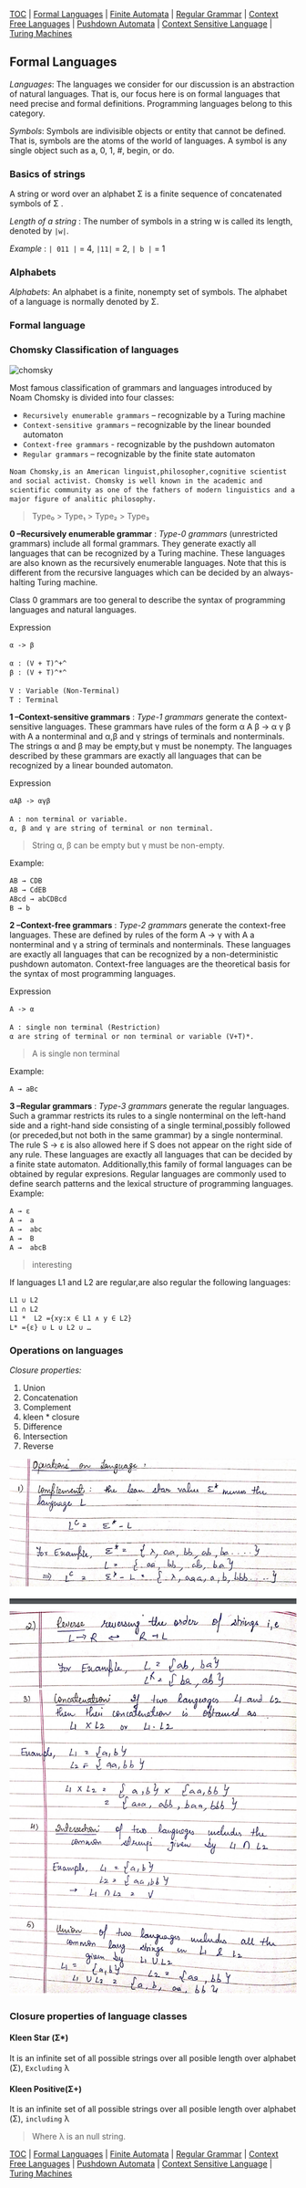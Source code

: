 [TOC](index.md) | [Formal Languages](formal.md) | [Finite Automata](finite.md) | [Regular Grammar](regular.md) | [Context Free Languages](contextF.md) | [Pushdown Automata](pushdown.md) | [Context Sensitive Language](contextS.md) | [Turing Machines](turing.md)

## Formal Languages

*Languages*: The languages we consider for our discussion is an abstraction of natural languages. That is, our focus here is on formal languages that need precise and formal definitions. Programming languages belong to this category.

*Symbols*: Symbols are indivisible objects or entity that cannot be defined. That is, symbols are the atoms of the world of languages. A symbol is any single object such as a, 0, 1, #, begin, or do.

### Basics of strings

A string or word over an alphabet Σ is a finite sequence of concatenated symbols of Σ .

*Length of a string* : The number of symbols in a string w is called its length, denoted by `|w|`.

*Example* : `| 011 |` = 4, `|11|` = 2, `| b |` = 1

### Alphabets

*Alphabets*: An alphabet is a finite, nonempty set of symbols. The alphabet of a language is normally denoted by Σ.

### Formal language

### Chomsky Classification of languages

![chomsky](https://files.codingninjas.in/article_images/chomsky-hierarchy-0-1649181153.jpg)

Most famous classification of grammars and languages ​​introduced by Noam Chomsky is divided into four classes:

- `Recursively enumerable grammars` – recognizable by a Turing machine
- `Context-sensitive grammars` – recognizable by the linear bounded automaton
- `Context-free grammars` - recognizable by the pushdown automaton
- `Regular grammars` – recognizable by the finite state automaton

```
Noam Chomsky,is an American linguist,philosopher,cognitive scientist and social activist. Chomsky is well known in the academic and scientific community as one of the fathers of modern linguistics and a major figure of analitic philosophy.
```

> Type₀ > Type₁  > Type₂ > Type₃

**0 –Recursively enumerable grammar** :
*Type-0 grammars* (unrestricted grammars) include all formal grammars. They generate exactly all languages that can be recognized by a Turing machine. These languages are also known as the recursively enumerable languages. Note that this is different from the recursive languages which can be decided by an always-halting Turing machine.

Class 0 grammars are too general to describe the syntax of programming languages ​​and natural languages​​.

Expression

```
α -> β

α : (V + T)^+^
β : (V + T)^*^

V : Variable (Non-Terminal)
T : Terminal
```

**1 –Context-sensitive grammars** :
*Type-1 grammars* generate the context-sensitive languages. These grammars have rules of the form α A β → α γ β with A a nonterminal and α,β and γ strings of terminals and nonterminals. The strings α and β may be empty,but γ must be nonempty. The languages described by these grammars are exactly all languages that can be recognized by a linear bounded automaton.

Expression

```
αAβ -> αγβ

A : non terminal or variable.
α, β and γ are string of terminal or non terminal.
```

> String α, β can be empty but γ must be non-empty.

Example:

```
AB → CDB
AB → CdEB
ABcd → abCDBcd
B → b
```

**2 –Context-free grammars** :
*Type-2 grammars* generate the context-free languages. These are defined by rules of the form A → γ with A a nonterminal and γ a string of terminals and nonterminals. These languages are exactly all languages that can be recognized by a non-deterministic pushdown automaton. Context-free languages are the theoretical basis for the syntax of most programming languages.

Expression

```
A -> α

A : single non terminal (Restriction)
α are string of terminal or non terminal or variable (V+T)*.
```

> A is single non terminal

Example:

```
A → aBc
```

**3 –Regular grammars** :
*Type-3 grammars* generate the regular languages. Such a grammar restricts its rules to a single nonterminal on the left-hand side and a right-hand side consisting of a single terminal,possibly followed (or preceded,but not both in the same grammar) by a single nonterminal. The rule S → ε is also allowed here if S does not appear on the right side of any rule. These languages are exactly all languages that can be decided by a finite state automaton. Additionally,this family of formal languages can be obtained by regular expresions. Regular languages are commonly used to define search patterns and the lexical structure of programming languages.
Example:

```
A → ε
A →  a
A →  abc
A →  B
A →  abcB
```

> interesting

If languages L1 and L2 are regular,are also regular the following languages:

```
L1 ∪ L2
L1 ∩ L2
L1 *  L2 ={xy:x ∈ L1 ∧ y ∈ L2}
L* ={ε} ∪ L ∪ L2 ∪ …
```

### Operations on languages

*Closure properties:*

1. Union
1. Concatenation
1. Complement
1. kleen * closure
1. Difference
1. Intersection
1. Reverse

![1](https://raw.githubusercontent.com/geekabhinav007/TOC-Short/main/image/1.png)
![2](https://raw.githubusercontent.com/geekabhinav007/TOC-Short/main/image/2.png)

### Closure properties of language classes

#### Kleen Star (Σ*)

It is an infinite set of all possible strings over all posible length over alphabet (Σ), `Excluding` λ

#### Kleen Positive(Σ+)

It is an infinite set of all possible strings over all posible length over alphabet (Σ), `including` λ

> Where λ is an null string.

[TOC](index.md) | [Formal Languages](formal.md) | [Finite Automata](finite.md) | [Regular Grammar](regular.md) | [Context Free Languages](contextF.md) | [Pushdown Automata](pushdown.md) | [Context Sensitive Language](contextS.md) | [Turing Machines](turing.md)
